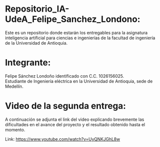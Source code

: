 # Repositorio_IA-UdeA_Felipe_Sanchez_Londono:
Este es un repositorio  donde estarán los entregables para la asignatura inteligencia artificial para ciencias e ingenierías de la facultad de ingeniería de la Universidad de Antioquia.

# Integrante:
Felipe Sánchez Londoño identificado con    C.C. 1026156025.      
Estudiante de Ingeniería eléctrica en la Universidad de Antioquia, sede de Medellín.

# Video de la segunda entrega:
A continuación se adjunta el link del video explicando brevemente las dificultades en el avance del proyecto y el resultado obtenido hasta el momento.

Link: https://www.youtube.com/watch?v=UyQNKJGhL8w

